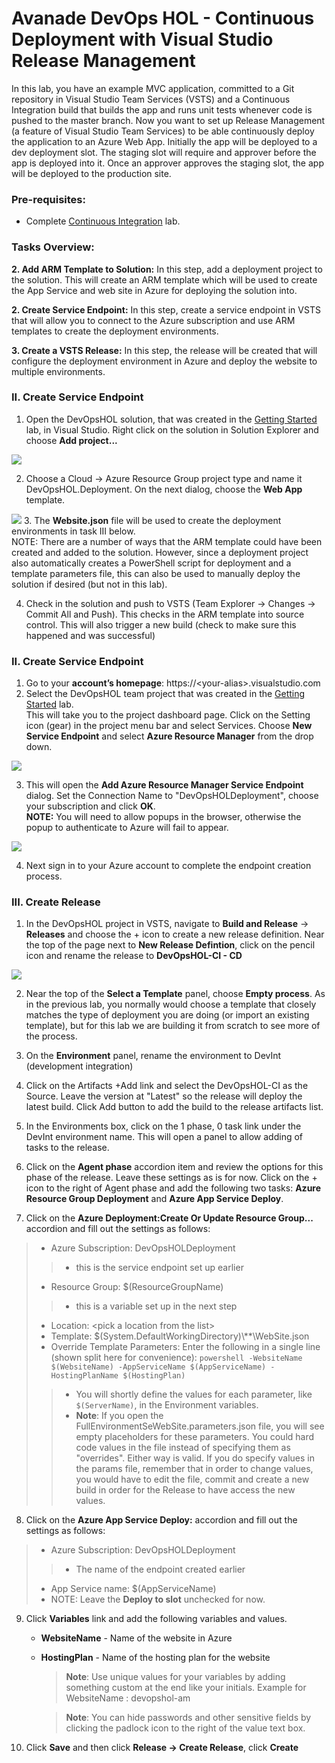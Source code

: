 Avanade DevOps HOL - Continuous Deployment with Visual Studio Release Management
====================================================================================
In this lab, you have an example MVC application, committed to a Git repository in Visual Studio Team Services (VSTS) and a Continuous Integration build that builds the app and runs unit tests whenever code is pushed to the master branch. Now you want to set up Release Management (a feature of Visual Studio Team Services) to be able continuously deploy the application to an Azure Web App. Initially the app will be deployed to a dev deployment slot. The staging slot will require and approver before the app is deployed into it. Once an approver approves the staging slot, the app will be deployed to the production site.

### Pre-requisites: ###
- Complete [Continuous Integration](../continuous-integration/README.md) lab.


### Tasks Overview: ###

**2. Add ARM Template to Solution:** In this step, add a deployment project to the solution.  This will create an ARM template which will be used to create the App Service and web site in Azure for deploying the solution into.

**2. Create Service Endpoint:** In this step, create a service endpoint in VSTS that will allow you to connect to the Azure subscription and use ARM templates to create the deployment environments.

**3. Create a VSTS Release:** In this step, the release will be created that will configure the deployment environment in Azure and deploy the website to multiple environments.


### II. Create Service Endpoint
1. Open the DevOpsHOL solution, that was created in the [Getting Started](../getting-started/README.md) lab, in Visual Studio.  Right click on the solution in Solution Explorer and choose **Add project...**

![](<media/CD1.png>)

2.  Choose a Cloud -> Azure Resource Group project type and name it DevOpsHOL.Deployment.  On the next dialog, choose the **Web App** template.

![](<media/CD2.png>)
3. The **Website.json** file will be used to create the deployment environments in task III below.<br>
NOTE: There are a number of ways that the ARM template could have been created and added to the solution.  However, since a deployment project also automatically creates a PowerShell script for deployment and a template parameters file, this can also be used to manually deploy the solution if desired (but not in this lab).

4. Check in the solution and push to VSTS (Team Explorer -> Changes -> Commit All and Push).  This checks in the ARM template into source control.  This will also trigger a new build (check to make sure this happened and was successful)

### II. Create Service Endpoint
1. Go to your **account’s homepage**:
	https://\<your-alias\>.visualstudio.com
2. Select the DevOpsHOL team project that was created in the [Getting Started](../getting-started/README.md) lab.  
This will take you to the project dashboard page.  Click on the Setting icon (gear) in the project menu bar and select Services.  Choose **New Service Endpoint** and select **Azure Resource Manager** from the drop down.

![](<media/CD3.png>)

3. This will open the **Add Azure Resource Manager Service Endpoint** dialog.  Set the Connection Name to "DevOpsHOLDeployment", choose your subscription and click **OK**.<br>
**NOTE:** You will need to allow popups in the browser, otherwise the popup to authenticate to Azure will fail to appear.

![](<media/CD4.png>)

4. Next sign in to your Azure account to complete the endpoint creation process.

### III. Create Release
1. In the DevOpsHOL project in VSTS, navigate to **Build and Release** -> **Releases** and choose the + icon to create a new release definition.  Near the top of the page next to **New Release Defintion**, click on the pencil icon and rename the release to **DevOpsHOL-CI - CD**

![](<media/CD5.png>)

2. Near the top of the **Select a Template** panel, choose **Empty process**.  As in the previous lab, you normally would choose a template that closely matches the type of deployment you are doing (or import an existing template), but for this lab we are building it from scratch to see more of the process.

3. On the **Environment** panel, rename the environment to DevInt (development integration)

4. Click on the Artifacts +Add link and select the DevOpsHOL-CI as the Source.  Leave the version at "Latest" so the release will deploy the latest build.  Click Add button to add the build to the release artifacts list.

5. In the Environments box, click on the 1 phase, 0 task link under the DevInt environment name.  This will open a panel to allow adding of tasks to the release.

6. Click on the **Agent phase** accordion item and review the options for this phase of the release.  Leave these settings as is for now. Click on the + icon to the right of Agent phase and add the following two tasks: **Azure Resource Group Deployment** and **Azure App Service Deploy**.

7. Click on the **Azure Deployment:Create Or Update Resource Group...** accordion and fill out the settings as follows:
>+ Azure Subscription: DevOpsHOLDeployment
>>+ this is the service endpoint set up earlier
>+ Resource Group: $(ResourceGroupName)
>>+ this is a variable set up in the next step
>+ Location: \<pick a location from the list\>
>+ Template: $(System.DefaultWorkingDirectory)\\**\\WebSite.json
>+ Override Template Parameters: Enter the following in a single line (shown split here for convenience):
		```powershell
		-WebsiteName $(WebsiteName)
		-AppServiceName $(AppServiceName)
		-HostingPlanName $(HostingPlan)
		```
>>+ You will shortly define the values for each parameter, like `$(ServerName)`, in the Environment variables.
>>+  **Note**: If you open the FullEnvironmentSeWebSite.parameters.json file, you will see empty placeholders for these parameters. You could hard code values in the file instead of specifying them as "overrides". Either way is valid. If you do specify  values in the params file, remember that in order to change values, you would have to edit the file, commit and create a  new build in order for the Release to have access the new values.

8. Click on the **Azure App Service Deploy:** accordion and fill out the settings as follows:
>+ Azure Subscription: DevOpsHOLDeployment
>>+ The name of the endpoint created earlier
>+ App Service name: $(AppServiceName)
>+ NOTE: Leave the **Deploy to slot** unchecked for now.

9. Click **Variables** link and add the following variables and values.
	* **WebsiteName** - Name of the website in Azure
	* **HostingPlan** - Name of the hosting plan for the website

		> **Note**: Use unique values for your variables by adding something custom at the end like your initials. Example for WebsiteName : devopshol-am 

		> **Note**: You can hide passwords and other sensitive fields by clicking the padlock icon to the right of the value text box.

10. Click **Save** and then click **Release -> Create Release**, click **Create**


